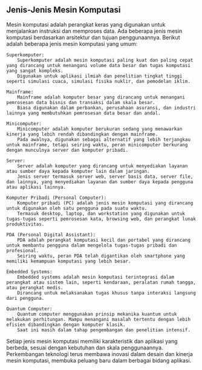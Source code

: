 ##  Jenis-Jenis Mesin Komputasi
Mesin komputasi adalah perangkat keras yang digunakan untuk menjalankan instruksi dan memproses data. Ada beberapa jenis mesin komputasi berdasarkan arsitektur dan tujuan penggunaannya. Berikut adalah beberapa jenis mesin komputasi yang umum:

    Superkomputer:
        Superkomputer adalah mesin komputasi paling kuat dan paling cepat yang dirancang untuk menangani volume data besar dan tugas komputasi yang sangat kompleks.
        Digunakan untuk aplikasi ilmiah dan penelitian tingkat tinggi seperti simulasi cuaca, simulasi fisika nuklir, dan pemodelan iklim.

    Mainframe:
        Mainframe adalah komputer besar yang dirancang untuk menangani pemrosesan data bisnis dan transaksi dalam skala besar.
        Biasa digunakan dalam perbankan, perusahaan asuransi, dan industri lainnya yang membutuhkan pemrosesan data besar dan andal.

    Minicomputer:
        Minicomputer adalah komputer berukuran sedang yang menawarkan kinerja yang lebih rendah dibandingkan dengan mainframe.
        Pada awalnya, digunakan sebagai alternatif yang lebih terjangkau untuk mainframe, tetapi seiring waktu, peran minicomputer berkurang dengan munculnya server dan komputer pribadi.

    Server:
        Server adalah komputer yang dirancang untuk menyediakan layanan atau sumber daya kepada komputer lain dalam jaringan.
        Jenis server termasuk server web, server basis data, server file, dan lainnya, yang menyediakan layanan dan sumber daya kepada pengguna atau aplikasi lainnya.

    Komputer Pribadi (Personal Computer):
        Komputer pribadi (PC) adalah jenis mesin komputasi yang dirancang untuk digunakan oleh satu pengguna pada suatu waktu.
        Termasuk desktop, laptop, dan workstation yang digunakan untuk tugas-tugas seperti pemrosesan kata, browsing web, dan perangkat lunak produktivitas.

    PDA (Personal Digital Assistant):
        PDA adalah perangkat komputasi kecil dan portabel yang dirancang untuk membantu pengguna dalam mengelola tugas-tugas pribadi dan profesional.
        Seiring waktu, peran PDA telah digantikan oleh smartphone yang memiliki kemampuan komputasi yang lebih besar.

    Embedded Systems:
        Embedded systems adalah mesin komputasi terintegrasi dalam perangkat atau sistem lain, seperti kendaraan, peralatan rumah tangga, atau perangkat medis.
        Dirancang untuk melaksanakan tugas khusus tanpa interaksi langsung dari pengguna.

    Quantum Computer:
        Quantum computer menggunakan prinsip mekanika kuantum untuk melakukan perhitungan. Mampu menangani masalah tertentu dengan lebih efisien dibandingkan dengan komputer klasik.
        Saat ini masih dalam tahap pengembangan dan penelitian intensif.

Setiap jenis mesin komputasi memiliki karakteristik dan aplikasi yang berbeda, sesuai dengan kebutuhan dan skala penggunaannya. Perkembangan teknologi terus membawa inovasi dalam desain dan kinerja mesin komputasi, membuka peluang baru dalam berbagai bidang aplikasi.

